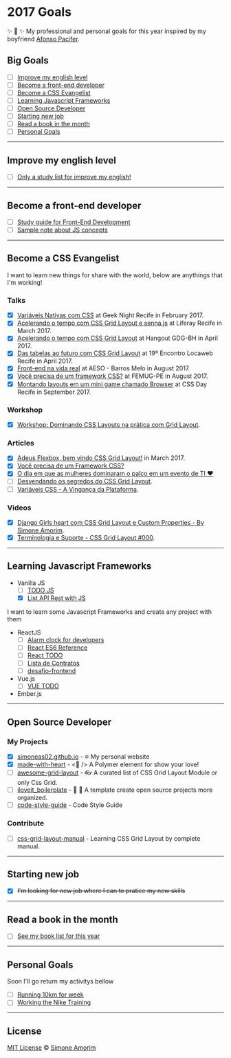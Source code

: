 # 2017 Goals
✨ 💟 ✨ My professional and personal goals for this year inspired by my boyfriend [Afonso Pacifer](https://github.com/afonsopacifer/2017-goals).

## Big Goals
- [ ] [Improve my english level](#impove-my-english-level)
- [ ] [Become a front-end developer](#become-a-front-end-developer)
- [ ] [Become a CSS Evangelist](#become-a-css-evangelist)
- [ ] [Learning Javascript Frameworks](#learning-javascript-frameworks)
- [ ] [Open Source Developer](#open-source-developer)
- [ ] [Starting new job](#starting-new-job)
- [ ] [Read a book in the month](#read-a-book-in-the-month)
- [ ] [Personal Goals](#personal-goals)

<hr>

## Improve my english level
- [ ] [Only a study list for improve my english!](studying-english.md)

<hr>

## Become a front-end developer
- [ ] [Study guide for Front-End Development](https://github.com/simoneas02/crazy-learning)
- [ ] [Sample note about JS concepts](https://github.com/simoneas02/JS)

<hr>

## Become a CSS Evangelist

I want to learn new things for share with the world, below are anythings that I'm working!

### Talks
- [x] [Variáveis Nativas com CSS](https://speakerdeck.com/simoneas02/variaveis-nativas-com-css) at Geek Night Recife in February 2017.
- [x] [Acelerando o tempo com CSS Grid Layout e senna.js](https://speakerdeck.com/simoneas02/acelerando-o-tempo-com-css-grid-layout-e-senna-dot-js) at Liferay Recife in March 2017.
- [x] [Acelerando o tempo com CSS Grid Layout](https://speakerdeck.com/simoneas02/css-grid-layout) at Hangout GDG-BH in April 2017.
- [x] [Das tabelas ao futuro com CSS Grid Layout](https://speakerdeck.com/simoneas02/das-tabelas-ao-grid-css) at 19º Encontro Locaweb Recife in April 2017.
- [x] [Front-end na vida real](https://speakerdeck.com/simoneas02/front-end-na-vida-real) at AESO - Barros Melo in August 2017.
- [x] [Você precisa de um framework CSS?](https://speakerdeck.com/simoneas02/voce-precisa-de-um-framework-css) at FEMUG-PE in August 2017.
- [x] [Montando layouts em um mini game chamado Browser](https://speakerdeck.com/simoneas02/montando-layouts-em-um-mini-game-chamado-browser) at CSS Day Recife in September 2017.

### Workshop
- [x] [Workshop: Dominando CSS Layouts na prática com Grid Layout](https://github.com/simoneas02/youtube-css-grid).

### Articles
- [x] [Adeus Flexbox, bem vindo CSS Grid Layout!](http://codepen.io/simoneas02/post/grid-layout) in March 2017.
- [x] [Você precisa de um Framework CSS?](https://medium.com/@simoneas02/voc%C3%AA-precisa-de-um-framework-css-922c02ade6a5)
- [x] [O dia em que as mulheres dominaram o palco em um evento de TI ❤](https://medium.com/@simoneas02/o-dia-em-que-as-mulheres-dominaram-o-palco-em-um-evento-de-ti-46f27669e8d)
- [ ] [Desvendando os segredos do CSS Grid Layout](#).
- [ ] [Variáveis CSS - A Vingança da Plataforma](#).

### Videos
- [x] [Django Girls heart com CSS Grid Layout e Custom Properties - By Simone Amorim](https://www.youtube.com/watch?v=jgPtEYdupuw&t=32s).
- [x] [Terminologia e Suporte - CSS Grid Layout #000](https://www.youtube.com/watch?v=i_oKck0RR9E&list=PLgcWRW66amTnWAPoYG6pGqkrkU7g4jw5B&index=2).
<hr>

## Learning Javascript Frameworks
- Vanilla JS
    - [ ] [TODO JS](https://www.webpackbin.com/bins/-Ko_yZlfoG-g443hNkgX)
    - [x] [List API Rest with JS](https://www.webpackbin.com/bins/-Koe__qmJeTgX9HJzJZJ)

I want to learn some Javascript Frameworks and create any project with them
- ReactJS
    - [ ] [Alarm clock for developers](https://github.com/simoneas02/react-alarm-clock)
    - [ ] [React ES6 Reference](https://github.com/simoneas02/react-cheatsheet)
    - [ ] [React TODO](https://github.com/simoneas02/react-todo)
    - [ ] [Lista de Contratos](https://github.com/simoneas02/contracts-list)
    - [ ] [desafio-frontend](https://github.com/simoneas02/desafio-frontend)

- Vue.js
    - [ ] [VUE TODO](https://github.com/simoneas02/vue-todo)

- Ember.js

<hr>

## Open Source Developer

### My Projects
- [x] [simoneas02.github.io](https://github.com/simoneas02/simoneas02.github.io) - 🔯 My personal website
- [x] [made-with-heart](https://github.com/simoneas02/made-with-heart) - <💜 /> A Polymer element for show your love!
- [ ] [awesome-grid-layout](https://github.com/simoneas02/awesome-grid-layout) - 👓 A curated list of CSS Grid Layout Module or only Css Grid.
- [ ] [iloveit_boilerplate](https://github.com/simoneas02/iloveit_boilerplate) - 🎯 📌 A template create open source projects more organized.
- [ ] [code-style-guide](https://github.com/simoneas02/code-style-guide) - Code Style Guide

### Contribute
- [ ] [css-grid-layout-manual](https://github.com/simoneas02/css-grid-layout-manual) - Learning CSS Grid Layout by complete manual.

<hr>

## Starting new job
- [x] <s>I'm looking for new job where I can to pratice my new skills</s>

<hr>

## Read a book in the month
- [ ] [See my book list for this year](books.md)

<hr>

## Personal Goals

Soon I'll go return my activitys bellow
- [ ] [Running 10km for week](https://www.strava.com/athletes/14321912)
- [ ] [Working the Nike Training](#)

<hr>

## License
[MIT License](https://github.com/simoneas02/2017-goals/blob/master/LICENSE.md) © [Simone Amorim](http://simoneas02.github.io/)
